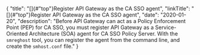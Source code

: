 {
"title": "[]{#\"top\"}Register API Gateway as the CA SSO agent",
"linkTitle": "[]{#\"top\"}Register API Gateway as the CA SSO agent",
"date": "2020-01-20",
"description": "Before API Gateway can act as a Policy Enforcement Point (PEP) for CA SSO, you must register API Gateway as a Service-Oriented Architecture (SOA) agent for CA SSO Policy Server. With the `smreghost` tool, you can register the agent from the command line, and create the `smhost.conf` file."
}
﻿
